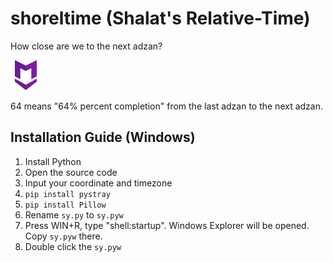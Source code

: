 # shoreltime (Shalat's Relative-Time)
How close are we to the next adzan?

![alt text](https://github.com/adam-p/markdown-here/raw/master/src/common/images/icon48.png "Logo Title Text 1")

64 means "64% percent completion" from the last adzan to the next adzan. 

## Installation Guide (Windows)
1. Install Python
2. Open the source code
3. Input your coordinate and timezone
4. `pip install pystray`
5. `pip install Pillow`
6. Rename `sy.py` to `sy.pyw`
8. Press WIN+R, type "shell:startup". Windows Explorer will be opened. Copy `sy.pyw` there.
9. Double click the `sy.pyw`
